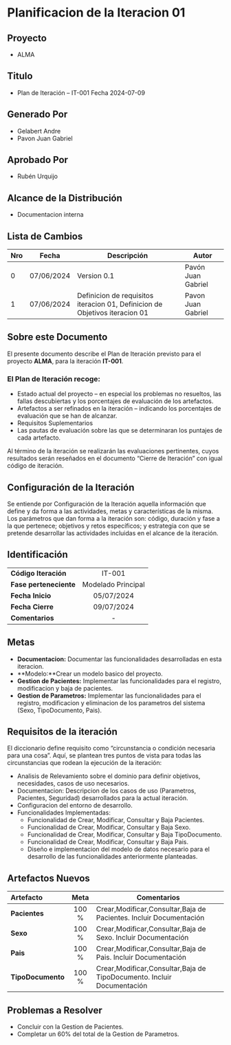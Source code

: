 # Planificacion de la Iteracion 01

## Proyecto
- ALMA

## Titulo
- Plan de Iteración – IT-001 Fecha 2024-07-09

## Generado Por
- Gelabert Andre
- Pavon Juan Gabriel

## Aprobado Por
- Rubén Urquijo

## Alcance de la Distribución
- Documentacion interna

## **Lista de Cambios**

| Nro | Fecha     | Descripción       | Autor |
|-----|-----------|-------------------|-------|
| 0   | 07/06/2024| Version 0.1     | Pavón Juan Gabriel |
| 1   | 07/06/2024| Definicion de requisitos iteracion 01, Definicion de Objetivos iteracion 01| Pavon Juan Gabriel |

## **Sobre este Documento**
El presente documento describe el Plan de Iteración previsto para el proyecto **ALMA**, para la iteración **IT-001**.

### **El Plan de Iteración recoge:**
- Estado actual del proyecto – en especial los problemas no resueltos, las fallas descubiertas y los porcentajes de evaluación de los artefactos.
- Artefactos a ser refinados en la iteración – indicando los porcentajes de evaluación que se han de alcanzar.
- Requisitos Suplementarios
- Las pautas de evaluación sobre las que se determinaran los puntajes de cada artefacto.

Al término de la iteración se realizarán las evaluaciones pertinentes, cuyos resultados serán reseñados en el documento “Cierre de Iteración” con igual código de iteración.

## **Configuración de la Iteración**
Se entiende por Configuración de la Iteración aquella información que define y da forma a las actividades, metas y características de la misma.
Los parámetros que dan forma a la iteración son: código, duración y fase a la que pertenece; objetivos y retos específicos; y estrategia con que se pretende desarrollar las actividades incluidas en el alcance de la iteración.

## **Identificación**
| | |
|:-----|:-----------:|
|**Código Iteración**   | IT-001|
|**Fase perteneciente**   | Modelado Principal|
**Fecha Inicio**   | 05/07/2024|
**Fecha Cierre**   | 09/07/2024|
**Comentarios**   |-|

## Metas
- **Documentacion:** Documentar las funcionalidades desarrolladas en esta iteracion.
- **Modelo:**Crear un modelo basico del proyecto.
- **Gestion de Pacientes:** Implementar las funcionalidades para el registro, modificacion y baja de pacientes.
- **Gestion de Parametros:** Implementar las funcionalidades para el registro, modificacion y eliminacion de los parametros del sistema (Sexo, TipoDocumento, Pais).

## Requisitos de la iteración
El diccionario define requisito como “circunstancia o condición necesaria para una cosa”. Aquí, se plantean tres puntos de vista para todas las circunstancias que rodean la ejecución de la iteración:

- Analisis de Relevamiento sobre el dominio para definir objetivos, necesidades, casos de uso necesarios.
- Documentacion: Descripcion de los casos de uso (Parametros, Pacientes, Seguridad) desarrollados para la actual iteración.
- Configuracion del entorno de desarrollo.
- Funcionalidades Implementadas:
  - Funcionalidad de Crear, Modificar, Consultar y Baja Pacientes.
  - Funcionalidad de Crear, Modificar, Consultar y Baja Sexo.
  - Funcionalidad de Crear, Modificar, Consultar y Baja TipoDocumento.
  - Funcionalidad de Crear, Modificar, Consultar y Baja Pais.
  - Diseño e implementacion del modelo de datos necesario para el desarrollo de las funcionalidades anteriormente planteadas.

## Artefactos Nuevos

|**Artefacto**   | **Meta**|**Comentarios**|
|:-----|:-----------:|--|
|**Pacientes**   | 100 %|Crear,Modificar,Consultar,Baja de Pacientes. Incluir Documentación|
**Sexo**   | 100 %|Crear,Modificar,Consultar,Baja de Sexo. Incluir Documentación|
**Pais**   | 100 %|Crear,Modificar,Consultar,Baja de Pais. Incluir Documentación|
**TipoDocumento** |100 %|Crear,Modificar,Consultar,Baja de TipoDocumento. Incluir Documentación|

## Problemas a Resolver
- Concluir con la Gestion de Pacientes.
- Completar un 60% del total de la Gestion de Parametros.

